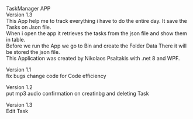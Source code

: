 TaskManager APP  </br>
Version 1.3 </br>
This App help me to track everything i have to do the entire day. It save the Tasks on Json file. </br>
When i open the app it retrieves the tasks from the json file and show them in table. </br>
Before we run the App we go to Bin and create the Folder Data There it will be stored the json file. </br>
This Application was created by Nikolaos Psaltakis with .net 8 and WPF.

Version 1.1 </br>
fix bugs change code for Code efficiency </br>

Version 1.2 </br>
put mp3 audio confirmation on creatinbg and deleting Task </br>

Version 1.3 </br>
Edit Task</br>

